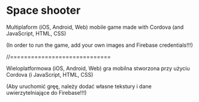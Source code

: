 # Space shooter

Multiplaform (iOS, Android, Web) mobile game made with Cordova (and JavaScript, HTML, CSS)

(In order to run the game, add your own images and Firebase credentials!!!)

//=============================

Wieloplatformowa (iOS, Android, Web) gra mobilna stworzona przy użyciu Cordova (i JavaScript, HTML, CSS)

(Aby uruchomić gręę, należy dodać własne tekstury i dane uwierzytelniające do Firebase!!!)
